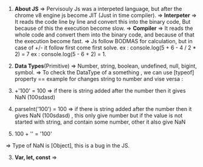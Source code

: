 1. **About JS** => Pervisouly Js was a interpeted language, but after the chrome v8 engine js become JIT (Just in time compiler).
=> **Interpeter** => It reads the code line by line and convert this into the binary code, But because of this the execution become slow.
=> **Compiler** => It reads the whole code and convert them into the binary code, and because of that the execution become fast.
=> Js follow BODMAS for calculation, but in case of +/- it follow first come first solve.
ex : console.log(5 + 6 - 4 / 2 * 2) = 7
ex : console.log(5 - 6 + 2) = 1.

2. **Data Types**(Primitive) => Number, string, boolean, undefined, null, bigint, symbol.
=> To check the DataType of a something , we can use [typeof] property
== example for changes string to number and vise versa :
 1. +'100' = 100 => if there is string added after the number then it gives NaN (100sdasd)
 2. parseInt('100') = 100 => if there is string added after the number then it gives NaN (100sdasd) , this only give number but if the value is not started with string, and contain some number, other it also give NaN
 3. 100 + '' = '100'

=> Type of NaN is [Object], this is a bug in the JS.

3. **Var, let, const** => 